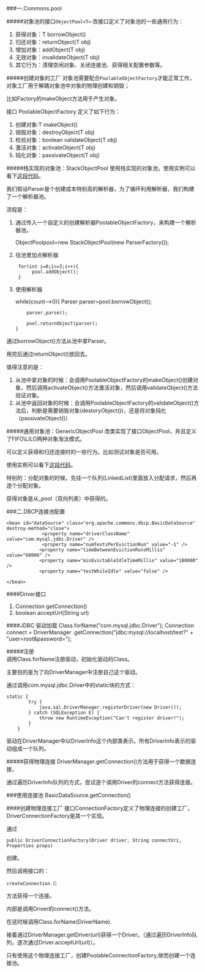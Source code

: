 	
###一.Commons.pool

#####对象池的接口`ObjectPool<T>`
改接口定义了对象池的一些通用行为：

1.	获得对象：T borrowObject()
2.	归还对象：returnObject(T obj) 
3.	增加对象：addObject(T obj)
4.	无效对象：invalidateObject(T obj)
5.	其它行为：清理空闲对象、关闭连接池、获得相关配置参数等。

#####创建对象的工厂
对象池需要配合`PoolableObjectFactory`才能正常工作，对象工厂用于解耦对象池中对象的物理创建和销毁；

比如Factory的makeObject方法用于产生对象。

接口 PoolableObjectFactory 定义了如下行为：

1.	创建对象:T makeObject()
2.	销毁对象：destroyObject(T obj)
3.	检验对象：boolean validateObject(T obj)
4.	激活对象：activateObject(T obj)
5.	钝化对象：passivateObject(T obj)



#####栈实现的对象池：StackObjectPool
使用栈实现的对象池，使用实例可以看下[这段代码](https://github.com/llohellohe/pools/blob/master/src.test/test/pool/ParseThingsWithPool.java)。


我们假设Parser是个创建成本特别高的解析器，为了循环利用解析器，我们构建了一个解析器池。

流程是：

1. 通过传入一个自定义的创建解析器PoolableObjectFactory，来构建一个解析器池。

	ObjectPool<Parser>pool=new StackObjectPool<Parser>(new ParserFactory());

2. 往池里加点解析器

	
		for(int i=0;i<=3;i++){
			 pool.addObject();
		}
		
3.	使用解析器


	
	while(count-->0){
			Parser parser=pool.borrowObject();
			
			parser.parse();
			
			pool.returnObject(parser);
		}
		
通过borrowObject()方法从池中拿Parser。

用完后通过returnObject()放回去。

值得注意的是：

1.	从池中拿对象的时候：会调用PoolableObjectFactory的makeObject()创建对象，然后调用activateObject()方法激活对象，然后调用validateObject()方法验证对象。
2.	从池中返回对象的时候：会调用PoolableObjectFactory的validateObject()方法后，判断是需要销毁对象(destoryObject())，还是将对象钝化（passivateObject()）


#####通用对象池：GenericObjectPool
改类实现了接口ObjectPool，并且定义了FIFO\LILO两种对象淘汰模式。

可以定义获得和归还连接时的一些行为。比如测试对象是否可用。

使用实例可以看下[这段代码](https://github.com/llohellohe/pools/blob/master/src.test/test/pool/ParseThingsWithPool.java)。

特别的：分配对象的时候，先往一个队列(LinkedList)里面放入分配请求，然后再逐个分配对象。

获得对象是从_pool（双向列表）中获得的。





###二.DBCP连接池配置
	
	<bean id="dataSource" class="org.apache.commons.dbcp.BasicDataSource" destroy-method="close">
				 <property name="driverClassName" value="com.mysql.jdbc.Driver" />
				 <property name="numTestsPerEvictionRun" value="-1" />
	            <property name="timeBetweenEvictionRunsMillis" value="60000" />
	            <property name="minEvictableIdleTimeMillis" value="180000" />
	            <property name="testWhileIdle" value="false" />

	</bean>
		
		
		
		
####Driver接口

1.	Connection getConnection()
2.	boolean acceptUrl(String url)

####JDBC 驱动加载
	Class.forName("com.mysql.jdbc.Driver");
	Connection connect = DriverManager
			          .getConnection("jdbc:mysql://localhost/test?"
			              + "user=root&password=");
			            

#####注册			            
调用Class.forName注册驱动，初始化驱动的Class。

主要目的是为了向DriverManager中注册自己这个驱动。

通过调用com.mysql.jdbc.Driver中的static块的方式：

	static {
			try {
				java.sql.DriverManager.registerDriver(new Driver());
			} catch (SQLException E) {
				throw new RuntimeException("Can't register driver!");
			}
		}

驱动在DriverManager中以DriverInfo这个内部类表示。所有DriverInfo表示的驱动组成一个队列。

#####获得物理连接
DriverManager.getConnection()方法用于获得一个数据连接，

通过遍历DriverInfo队列的方式，尝试逐个调用Driver的connect方法获得连接。


###使用连接池
BasicDataSource.getConnection()

####创建物理连接工厂
接口ConnectionFactory定义了物理连接的创建工厂，DriverConnectionFactory是其一个实现。

	
通过 
	
	public DriverConnectionFactory(Driver driver, String connectUri, Properties props)

创建。

然后调用接口的：

	createConnection（）
	
方法获得一个连接。

内部是调用Driver的connect()方法。



在这时候调用Class.forName(DriverName).

接着通过DriverManager.getDriver(url)获得一个Driver。（通过遍历DriverInfo队列，逐次通过Driver.acceptUrl(url)）。

只有使用这个物理连接工厂，创建PoolableConnectionFactory,继而创建一个连接池。


